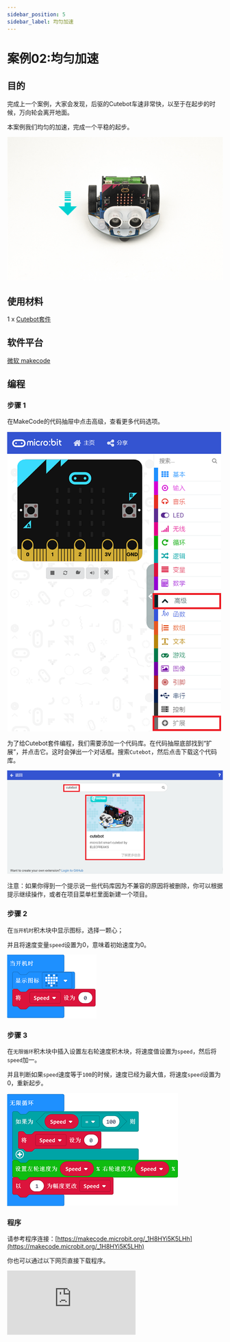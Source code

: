 ```yaml
---
sidebar_position: 5
sidebar_label: 均匀加速
---
```


# 案例02:均匀加速

## 目的

完成上一个案例，大家会发现，后驱的Cutebot车速非常快，以至于在起步的时候，万向轮会离开地面。

本案例我们均匀的加速，完成一个平稳的起步。

![](./images/cutebot-case-02-01.png)

## 使用材料

1 x [Cutebot套件](https://item.taobao.com/item.htm?spm=a1z10.3-c-s.w4002-18602834180.23.78b86655ZP5Yg8&id=598365555295)

## 软件平台

[微软 makecode](https://makecode.microbit.org/#)

## 编程

### 步骤 1

在MakeCode的代码抽屉中点击高级，查看更多代码选项。

![](./images/cutebot-pk-1.png)

为了给Cutebot套件编程，我们需要添加一个代码库。在代码抽屉底部找到“扩展”，并点击它。这时会弹出一个对话框。搜索`Cutebot`，然后点击下载这个代码库。

![](./images/cutebot-pk-11.png)

注意：如果你得到一个提示说一些代码库因为不兼容的原因将被删除，你可以根据提示继续操作，或者在项目菜单栏里面新建一个项目。

### 步骤 2

在`当开机时`积木块中显示图标，选择一颗心；

并且将速度变量`speed`设置为0，意味着初始速度为0。

![](./images/case_02_01.png)

### 步骤 3


在`无限循环`积木块中插入设置左右轮速度积木块，将速度值设置为`speed`，然后将`speed`加一。

并且判断如果`speed`速度等于`100`的时候，速度已经为最大值，将速度`speed`设置为0，重新起步。

![](./images/case_02_02.png)

### 程序

请参考程序连接：[https://makecode.microbit.org/_1H8HYi5K5LHh](https://makecode.microbit.org/_1H8HYi5K5LHh)

你也可以通过以下网页直接下载程序。

<div
    style={{
        position: 'relative',
        paddingBottom: '60%',
        overflow: 'hidden',
    }}
>
    <iframe
        src="https://makecode.microbit.org/_1H8HYi5K5LHh"
        frameborder="0"
        sandbox="allow-popups allow-forms allow-scripts allow-same-origin"
        style={{
            position: 'absolute',
            width: '100%',
            height: '100%',
        }}
    />
</div>
---

## 结论

小车循环完成匀速起步，不会因为车速过快使前轮离地。

![](./images/cutebot-case-02.gif)

## 思考

如何编写让小车匀加速后匀减速。

## 常见问题
---
## 相关阅读
---
